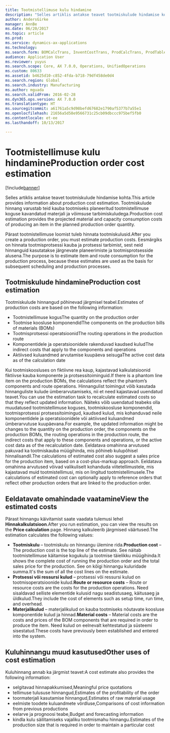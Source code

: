 ```yaml
---
title: Tootmistellimuse kulu hindamine
description: "Selles artiklis antakse teavet tootmiskulude hindamise kohta. Tootmiskulude hinnang varustab teid kauba tootmiseks planeeritud tootmistellimuse koguse kavandatud materjali ja võimsuse tarbimiskuludega."
author: AndersGirke
manager: AnnBe
ms.date: 06/20/2017
ms.topic: article
ms.prod: 
ms.service: dynamics-ax-applications
ms.technology: 
ms.search.form: BOMCalcTrans, InventCostTrans, ProdCalcTrans, ProdTableJour, ProdTableListPage
audience: Application User
ms.reviewer: yuyus
ms.search.scope: Core, AX 7.0.0, Operations, UnifiedOperations
ms.custom: 80633
ms.assetid: b4625d10-c852-4fda-b718-79df458de0d4
ms.search.region: Global
ms.search.industry: Manufacturing
ms.author: mguada
ms.search.validFrom: 2016-02-28
ms.dyn365.ops.version: AX 7.0.0
ms.translationtype: HT
ms.sourcegitcommit: a61761a5c9d98befd67682e1790af5377b7a55e1
ms.openlocfilehash: 21656a5d58e9566731c25cb09dbccc975bef5fb0
ms.contentlocale: et-ee
ms.lasthandoff: 10/13/2017

---
```


# <a name="production-order-cost-estimation"></a><span data-ttu-id="ce27c-104">Tootmistellimuse kulu hindamine</span><span class="sxs-lookup"><span data-stu-id="ce27c-104">Production order cost estimation</span></span>

[!include[banner](../includes/banner.md)]


<span data-ttu-id="ce27c-105">Selles artiklis antakse teavet tootmiskulude hindamise kohta.</span><span class="sxs-lookup"><span data-stu-id="ce27c-105">This article provides information about production cost estimation.</span></span> <span data-ttu-id="ce27c-106">Tootmiskulude hinnang varustab teid kauba tootmiseks planeeritud tootmistellimuse koguse kavandatud materjali ja võimsuse tarbimiskuludega.</span><span class="sxs-lookup"><span data-stu-id="ce27c-106">Production cost estimation provides the projected material and capacity consumption costs of producing an item in the planned production order quantity.</span></span> 

<span data-ttu-id="ce27c-107">Pärast tootmistellimuse loomist tuleb hinnata tootmiskulusid.</span><span class="sxs-lookup"><span data-stu-id="ce27c-107">After you create a production order, you must estimate production costs.</span></span> <span data-ttu-id="ce27c-108">Eesmärgiks on hinnata tootmisprotsessi kauba ja protsessi tarbimist, sest neid hinnanguid kasutatakse järgnevate planeerimiste ja tootmisprotsesside alusena.</span><span class="sxs-lookup"><span data-stu-id="ce27c-108">The purpose is to estimate item and route consumption for the production process, because these estimates are used as the basis for subsequent scheduling and production processes.</span></span>

## <a name="production-cost-estimation"></a><span data-ttu-id="ce27c-109">Tootmiskulude hindamine</span><span class="sxs-lookup"><span data-stu-id="ce27c-109">Production cost estimation</span></span>
<span data-ttu-id="ce27c-110">Tootmiskulude hinnangud põhinevad järgmisel teabel.</span><span class="sxs-lookup"><span data-stu-id="ce27c-110">Estimates of production costs are based on the following information:</span></span>

-   <span data-ttu-id="ce27c-111">Tootmistellimuse kogus</span><span class="sxs-lookup"><span data-stu-id="ce27c-111">The quantity on the production order</span></span>
-   <span data-ttu-id="ce27c-112">Tootmise koosluse komponendid</span><span class="sxs-lookup"><span data-stu-id="ce27c-112">The components on the production bills of materials (BOMs)</span></span>
-   <span data-ttu-id="ce27c-113">Tootmisprotsessi operatsioonid</span><span class="sxs-lookup"><span data-stu-id="ce27c-113">The routing operations in the production route</span></span>
-   <span data-ttu-id="ce27c-114">Komponentidele ja operatsioonidele rakenduvad kaudsed kulud</span><span class="sxs-lookup"><span data-stu-id="ce27c-114">The indirect costs that apply to the components and operations</span></span>
-   <span data-ttu-id="ce27c-115">Aktiivsed kuluandmed arvutamise kuupäeva seisuga</span><span class="sxs-lookup"><span data-stu-id="ce27c-115">The active cost data as of the calculation date</span></span>

<span data-ttu-id="ce27c-116">Kui tootmiskoosluses on fiktiivne rea kaup, kajastavad kalkulatsioonid fiktiivse kauba komponente ja protsessitoiminguid.</span><span class="sxs-lookup"><span data-stu-id="ce27c-116">If there is a phantom line item on the production BOMs, the calculations reflect the phantom’s components and route operations.</span></span> <span data-ttu-id="ce27c-117">Hinnangulist toimingut võib kasutada hinnanguliste kulude ümberarvutamiseks, nii et need kajastavad uuendatud teavet.</span><span class="sxs-lookup"><span data-stu-id="ce27c-117">You can use the estimation task to recalculate estimated costs so that they reflect updated information.</span></span> <span data-ttu-id="ce27c-118">Näiteks võib uuendatud teabeks olla muudatused tootmistellimuse koguses, tootmiskoosluse komponendid, tootmisprotsessi protsessitoimingud, kaudsed kulud, mis kohanduvad neile komponentidele ja operatsioonidele või aktiivsed kuluandmed ümberarvutuse kuupäevana.</span><span class="sxs-lookup"><span data-stu-id="ce27c-118">For example, the updated information might be changes to the quantity on the production order, the components on the production BOMs, the routing operations in the production route, the indirect costs that apply to these components and operations, or the active cost data as of the recalculation date.</span></span> <span data-ttu-id="ce27c-119">Eeldatava omahinna arvutused pakuvad ka tootmiskauba müügihinda, mis põhineb kulupõhisel hinnalisandil.</span><span class="sxs-lookup"><span data-stu-id="ce27c-119">The calculations of estimated cost also suggest a sales price for the production item, based on a cost-plus-markup approach.</span></span> <span data-ttu-id="ce27c-120">Eeldatava omahinna arvutused võivad valikuliselt kohanduda viitetellimustele, mis kajastavad muid tootmistellimusi, mis on lingitud tootmistellimusele.</span><span class="sxs-lookup"><span data-stu-id="ce27c-120">The calculations of estimated cost can optionally apply to reference orders that reflect other production orders that are linked to the production order.</span></span>

## <a name="view-the-estimated-costs"></a><span data-ttu-id="ce27c-121">Eeldatavate omahindade vaatamine</span><span class="sxs-lookup"><span data-stu-id="ce27c-121">View the estimated costs</span></span>
<span data-ttu-id="ce27c-122">Pärast hinnangu käivitamist saate vaadata tulemusi lehel **Hinnakalkulatsioon**.</span><span class="sxs-lookup"><span data-stu-id="ce27c-122">After you run estimation, you can view the results on the **Price calculation** page.</span></span> <span data-ttu-id="ce27c-123">Hinnang kalkuleerib järgmised väärtused.</span><span class="sxs-lookup"><span data-stu-id="ce27c-123">The estimation calculates the following values:</span></span>

-   <span data-ttu-id="ce27c-124">**Tootmiskulu** – tootmiskulu on hinnangu ülemine rida.</span><span class="sxs-lookup"><span data-stu-id="ce27c-124">**Production cost** – The production cost is the top line of the estimate.</span></span> <span data-ttu-id="ce27c-125">See näitab tootmistellimuse käitamise kogukulu ja tootmise täielikku müügihinda.</span><span class="sxs-lookup"><span data-stu-id="ce27c-125">It shows the complete cost of running the production order and the total sales price for the production.</span></span> <span data-ttu-id="ce27c-126">See on kõigi hinnangu kuluridade summa.</span><span class="sxs-lookup"><span data-stu-id="ce27c-126">It's the sum of all the cost lines on the estimate.</span></span>
-   <span data-ttu-id="ce27c-127">**Protsessi või ressursi kulud** – protsessi või ressursi kulud on tootmisoperatsioonide kulud.</span><span class="sxs-lookup"><span data-stu-id="ce27c-127">**Route or resource costs** – Route or resource costs are the costs for the production operations.</span></span> <span data-ttu-id="ce27c-128">Need sisaldavad selliste elementide kulusid nagu seadistusaeg, käitusaeg ja üldkulud.</span><span class="sxs-lookup"><span data-stu-id="ce27c-128">They include the cost of elements such as setup time, run time, and overhead.</span></span>
-   <span data-ttu-id="ce27c-129">**Materjalikulud** – materjalikulud on kauba tootmiseks nõutavate koosluse komponentide kulud ja hinnad.</span><span class="sxs-lookup"><span data-stu-id="ce27c-129">**Material costs** – Material costs are the costs and prices of the BOM components that are required in order to produce the item.</span></span> <span data-ttu-id="ce27c-130">Need kulud on eelnevalt kehtestatud ja süsteemi sisestatud.</span><span class="sxs-lookup"><span data-stu-id="ce27c-130">These costs have previously been established and entered into the system.</span></span>

## <a name="other-uses-of-cost-estimation"></a><span data-ttu-id="ce27c-131">Kuluhinnangu muud kasutused</span><span class="sxs-lookup"><span data-stu-id="ce27c-131">Other uses of cost estimation</span></span>
<span data-ttu-id="ce27c-132">Kuluhinnang annab ka järgmist teavet:</span><span class="sxs-lookup"><span data-stu-id="ce27c-132">A cost estimate also provides the following information:</span></span>

-   <span data-ttu-id="ce27c-133">selgitavad hinnapakkumised,</span><span class="sxs-lookup"><span data-stu-id="ce27c-133">Meaningful price quotations</span></span>
-   <span data-ttu-id="ce27c-134">tellimuse tulususe hinnangud,</span><span class="sxs-lookup"><span data-stu-id="ce27c-134">Estimates of the profitability of the order</span></span>
-   <span data-ttu-id="ce27c-135">toormaterjali kasutamise hinnangud,</span><span class="sxs-lookup"><span data-stu-id="ce27c-135">Estimates of raw material usage</span></span>
-   <span data-ttu-id="ce27c-136">eelmiste toodete kuluandmete võrdluse,</span><span class="sxs-lookup"><span data-stu-id="ce27c-136">Comparisons of cost information from previous productions</span></span>
-   <span data-ttu-id="ce27c-137">eelarve ja prognoosi teabe,</span><span class="sxs-lookup"><span data-stu-id="ce27c-137">Budget and forecasting information</span></span>
-   <span data-ttu-id="ce27c-138">kindla kulu säilitamiseks vajaliku tootmismahu hinnangu.</span><span class="sxs-lookup"><span data-stu-id="ce27c-138">Estimates of the production size that is required in order to maintain a particular cost</span></span>





